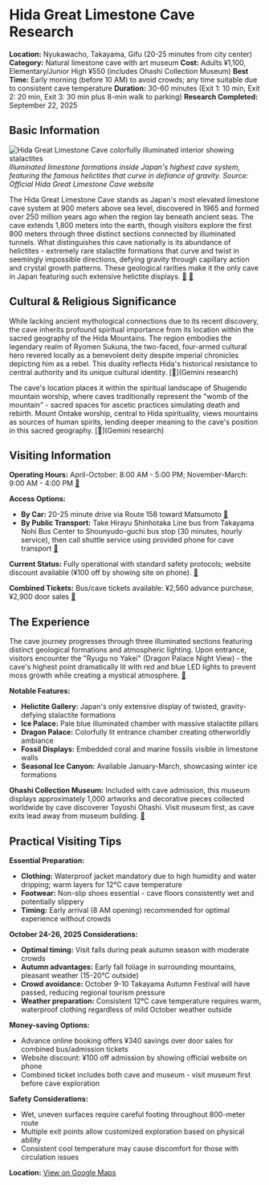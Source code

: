# Hida Great Limestone Cave Research

**Location:** Nyukawacho, Takayama, Gifu (20-25 minutes from city center)
**Category:** Natural limestone cave with art museum
**Cost:** Adults ¥1,100, Elementary/Junior High ¥550 (includes Ohashi Collection Museum)
**Best Time:** Early morning (before 10 AM) to avoid crowds; any time suitable due to consistent cave temperature
**Duration:** 30-60 minutes (Exit 1: 10 min, Exit 2: 20 min, Exit 3: 30 min plus 8-min walk to parking)
**Research Completed:** September 22, 2025

## Basic Information

![Hida Great Limestone Cave colorfully illuminated interior showing stalactites](https://upload.wikimedia.org/wikipedia/commons/5/50/%E9%A3%9B%E9%A8%A8%E5%A4%A7%E9%8D%BE%E4%B9%B3%E6%B4%9E_%2848346806541%29.jpg)
*Illuminated limestone formations inside Japan's highest cave system, featuring the famous helictites that curve in defiance of gravity. Source: Official Hida Great Limestone Cave website*

The Hida Great Limestone Cave stands as Japan's most elevated limestone cave system at 900 meters above sea level, discovered in 1965 and formed over 250 million years ago when the region lay beneath ancient seas. The cave extends 1,800 meters into the earth, though visitors explore the first 800 meters through three distinct sections connected by illuminated tunnels. What distinguishes this cave nationally is its abundance of helictites - extremely rare stalactite formations that curve and twist in seemingly impossible directions, defying gravity through capillary action and crystal growth patterns. These geological rarities make it the only cave in Japan featuring such extensive helictite displays. [🔗](https://www.syonyudo.com/en/) [🔗](https://www.showcaves.com/english/jp/showcaves/Hida.html)

## Cultural & Religious Significance

While lacking ancient mythological connections due to its recent discovery, the cave inherits profound spiritual importance from its location within the sacred geography of the Hida Mountains. The region embodies the legendary realm of Ryomen Sukuna, the two-faced, four-armed cultural hero revered locally as a benevolent deity despite imperial chronicles depicting him as a rebel. This duality reflects Hida's historical resistance to central authority and its unique cultural identity. [🔗](Gemini research)

The cave's location places it within the spiritual landscape of Shugendo mountain worship, where caves traditionally represent the "womb of the mountain" - sacred spaces for ascetic practices simulating death and rebirth. Mount Ontake worship, central to Hida spirituality, views mountains as sources of human spirits, lending deeper meaning to the cave's position in this sacred geography. [🔗](Gemini research)

## Visiting Information

**Operating Hours:** April-October: 8:00 AM - 5:00 PM; November-March: 9:00 AM - 4:00 PM [🔗](https://www.syonyudo.com/en/)

**Access Options:**
- **By Car:** 20-25 minute drive via Route 158 toward Matsumoto [🔗](https://www.hida.jp/english/touristattractions/takayamacity/nature/4000146.html)
- **By Public Transport:** Take Hirayu Shinhotaka Line bus from Takayama Nohi Bus Center to Shounyudo-guchi bus stop (30 minutes, hourly service), then call shuttle service using provided phone for cave transport [🔗](https://centrip-japan.com/spot/1170.html)

**Current Status:** Fully operational with standard safety protocols; website discount available (¥100 off by showing site on phone). [🔗](https://visitgifu.com/see-do/hida-great-limestone-cave/)

**Combined Tickets:** Bus/cave tickets available: ¥2,560 advance purchase, ¥2,900 door sales [🔗](https://us.trip.com/moments/poi-hida-great-limestone-cave-30247856/)

## The Experience

The cave journey progresses through three illuminated sections featuring distinct geological formations and atmospheric lighting. Upon entrance, visitors encounter the "Ryugu no Yakei" (Dragon Palace Night View) - the cave's highest point dramatically lit with red and blue LED lights to prevent moss growth while creating a mystical atmosphere. [🔗](https://www.japan.travel/en/sg/story/behold-japans-natural-wonder-great-limestone-cave-hida/)

**Notable Features:**
- **Helictite Gallery:** Japan's only extensive display of twisted, gravity-defying stalactite formations
- **Ice Palace:** Pale blue illuminated chamber with massive stalactite pillars
- **Dragon Palace:** Colorfully lit entrance chamber creating otherworldly ambiance
- **Fossil Displays:** Embedded coral and marine fossils visible in limestone walls
- **Seasonal Ice Canyon:** Available January-March, showcasing winter ice formations

**Ohashi Collection Museum:** Included with cave admission, this museum displays approximately 1,000 artworks and decorative pieces collected worldwide by cave discoverer Toyoshi Ohashi. Visit museum first, as cave exits lead away from museum building. [🔗](https://www.tripadvisor.com/Attraction_Review-g298113-d1407429-Reviews-Great_Limestone_Cave_of_Hida_and_Ohashi_Collection_Museum-Takayama_Gifu_Prefectur.html)

## Practical Visiting Tips

**Essential Preparation:**
- **Clothing:** Waterproof jacket mandatory due to high humidity and water dripping; warm layers for 12°C cave temperature
- **Footwear:** Non-slip shoes essential - cave floors consistently wet and potentially slippery
- **Timing:** Early arrival (8 AM opening) recommended for optimal experience without crowds

**October 24-26, 2025 Considerations:**
- **Optimal timing:** Visit falls during peak autumn season with moderate crowds
- **Autumn advantages:** Early fall foliage in surrounding mountains, pleasant weather (15-20°C outside)
- **Crowd avoidance:** October 9-10 Takayama Autumn Festival will have passed, reducing regional tourism pressure
- **Weather preparation:** Consistent 12°C cave temperature requires warm, waterproof clothing regardless of mild October weather outside

**Money-saving Options:**
- Advance online booking offers ¥340 savings over door sales for combined bus/admission tickets
- Website discount: ¥100 off admission by showing official website on phone
- Combined ticket includes both cave and museum - visit museum first before cave exploration

**Safety Considerations:**
- Wet, uneven surfaces require careful footing throughout 800-meter route
- Multiple exit points allow customized exploration based on physical ability
- Consistent cool temperature may cause discomfort for those with circulation issues

**Location:** [View on Google Maps](https://www.google.com/maps/place/%E9%A3%9B%E9%A8%A8%E5%A4%A7%E9%8D%BE%E4%B9%B3%E6%B4%9E/@36.1838201,137.4222333,17z/data=!4m8!3m7!1s0x6002b31bfe06436f:0x4dc15d31494fe6c1!8m2!3d36.1838158!4d137.4248082!9m1!1b1!16s/g/121xczqs)
